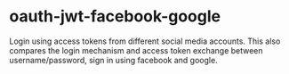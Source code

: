 # oauth-jwt-facebook-google
Login using access tokens from different social media accounts. This also compares the login mechanism and access token exchange between username/password, sign in using facebook and google.
